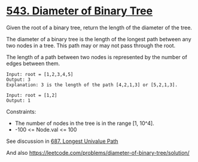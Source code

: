 # [543. Diameter of Binary Tree](https://leetcode.com/problems/diameter-of-binary-tree/)

Given the root of a binary tree, return the length of the diameter of the tree.

The diameter of a binary tree is the length of the longest path between any two nodes in a tree. This path may or may not pass through the root.

The length of a path between two nodes is represented by the number of edges between them.

```
Input: root = [1,2,3,4,5]
Output: 3
Explanation: 3 is the length of the path [4,2,1,3] or [5,2,1,3].

Input: root = [1,2]
Output: 1
```

Constraints:

- The number of nodes in the tree is in the range [1, 10^4].
- -100 <= Node.val <= 100

See discussion in [687. Longest Univalue Path](https://leetcode.com/problems/longest-univalue-path/)

And also https://leetcode.com/problems/diameter-of-binary-tree/solution/
